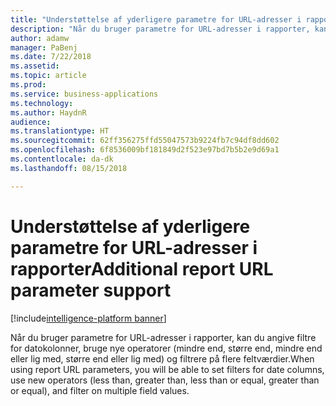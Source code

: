 ```yaml
---
title: "Understøttelse af yderligere parametre for URL-adresser i rapporter"
description: "Når du bruger parametre for URL-adresser i rapporter, kan du angive filtre for datokolonner, bruge nye operatorer og filtrere på flere feltværdier"
author: adamw
manager: PaBenj
ms.date: 7/22/2018
ms.assetid: 
ms.topic: article
ms.prod: 
ms.service: business-applications
ms.technology: 
ms.author: HaydnR
audience: 
ms.translationtype: HT
ms.sourcegitcommit: 62ff356275ffd55047573b9224fb7c94df8dd602
ms.openlocfilehash: 6f8536009bf181849d2f523e97bd7b5b2e9d69a1
ms.contentlocale: da-dk
ms.lasthandoff: 08/15/2018

---
```

# <a name="additional-report-url-parameter-support"></a><span data-ttu-id="8429a-103">Understøttelse af yderligere parametre for URL-adresser i rapporter</span><span class="sxs-lookup"><span data-stu-id="8429a-103">Additional report URL parameter support</span></span>

[!include[intelligence-platform banner](../../includes/intelligence-platform.md)]

<span data-ttu-id="8429a-104">Når du bruger parametre for URL-adresser i rapporter, kan du angive filtre for datokolonner, bruge nye operatorer (mindre end, større end, mindre end eller lig med, større end eller lig med) og filtrere på flere feltværdier.</span><span class="sxs-lookup"><span data-stu-id="8429a-104">When using report URL parameters, you will be able to set filters for date columns, use new operators (less than, greater than, less than or equal, greater than or equal), and filter on multiple field values.</span></span>


